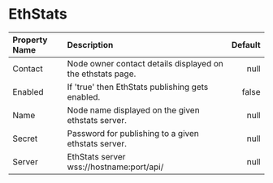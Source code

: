 # EthStats



| Property Name | Description | Default |
| :--- | :--- | ---: |
| Contact | Node owner contact details displayed on the ethstats page. | null |
| Enabled | If 'true' then EthStats publishing gets enabled. | false |
| Name | Node name displayed on the given ethstats server. | null |
| Secret | Password for publishing to a given ethstats server. | null |
| Server | EthStats server wss://hostname:port/api/ | null |
